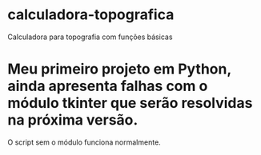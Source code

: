 # calculadora-topografica
Calculadora para topografia com funções básicas
# Meu primeiro projeto em Python, ainda apresenta falhas com o módulo tkinter que serão resolvidas na próxima versão.
O script sem o módulo funciona normalmente.
